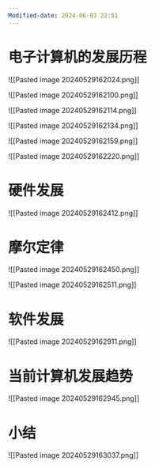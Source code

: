 ```yaml
---
Modified-date: 2024-06-03 22:51
---
```


# 电子计算机的发展历程

![[Pasted image 20240529162024.png]]

![[Pasted image 20240529162100.png]]

![[Pasted image 20240529162114.png]]

![[Pasted image 20240529162134.png]]

![[Pasted image 20240529162159.png]]

![[Pasted image 20240529162220.png]]


# 硬件发展
![[Pasted image 20240529162412.png]]


# 摩尔定律
![[Pasted image 20240529162450.png]]

![[Pasted image 20240529162511.png]]


# 软件发展
 ![[Pasted image 20240529162911.png]]

# 当前计算机发展趋势
![[Pasted image 20240529162945.png]]


# 小结
![[Pasted image 20240529163037.png]]





